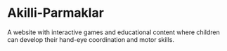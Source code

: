 # Akilli-Parmaklar
A website with interactive games and educational content where children can develop their hand-eye coordination and motor skills.
